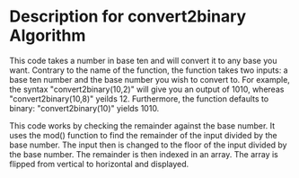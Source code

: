 # Description for convert2binary Algorithm

This code takes a number in base ten and will convert it to any base you want. Contrary to the name of the function, the function takes two
inputs: a base ten number and the base number you wish to convert to. For example, the syntax "convert2binary(10,2)" will give you an 
output of 1010, whereas "convert2binary(10,8)" yeilds 12. Furthermore, the function defaults to binary: "convert2binary(10)" yields 1010. 

This code works by checking the remainder against the base number. It uses the mod() function to find the remainder of the input divided by
the base number. The input then is changed to the floor of the input divided by the base number. The remainder is then indexed in an array. 
The array is flipped from vertical to horizontal and displayed.

